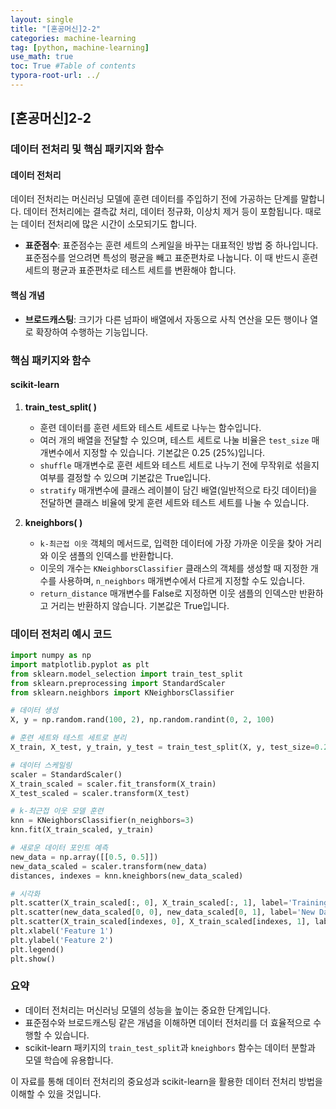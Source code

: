 ```yaml
---
layout: single
title: "[혼공머신]2-2"
categories: machine-learning
tag: [python, machine-learning]
use_math: true
toc: True #Table of contents
typora-root-url: ../
---
```


## [혼공머신]2-2

### 데이터 전처리 및 핵심 패키지와 함수

#### 데이터 전처리
데이터 전처리는 머신러닝 모델에 훈련 데이터를 주입하기 전에 가공하는 단계를 말합니다. 데이터 전처리에는 결측값 처리, 데이터 정규화, 이상치 제거 등이 포함됩니다. 때로는 데이터 전처리에 많은 시간이 소모되기도 합니다.

- **표준점수**: 표준점수는 훈련 세트의 스케일을 바꾸는 대표적인 방법 중 하나입니다. 표준점수를 얻으려면 특성의 평균을 빼고 표준편차로 나눕니다. 이 때 반드시 훈련 세트의 평균과 표준편차로 테스트 세트를 변환해야 합니다.

#### 핵심 개념
- **브로드캐스팅**: 크기가 다른 넘파이 배열에서 자동으로 사칙 연산을 모든 행이나 열로 확장하여 수행하는 기능입니다.

### 핵심 패키지와 함수

#### scikit-learn
1. **train_test_split( )**
   - 훈련 데이터를 훈련 세트와 테스트 세트로 나누는 함수입니다.
   - 여러 개의 배열을 전달할 수 있으며, 테스트 세트로 나눌 비율은 `test_size` 매개변수에서 지정할 수 있습니다. 기본값은 0.25 (25%)입니다.
   - `shuffle` 매개변수로 훈련 세트와 테스트 세트로 나누기 전에 무작위로 섞을지 여부를 결정할 수 있으며 기본값은 True입니다.
   - `stratify` 매개변수에 클래스 레이블이 담긴 배열(일반적으로 타깃 데이터)을 전달하면 클래스 비율에 맞게 훈련 세트와 테스트 세트를 나눌 수 있습니다.

2. **kneighbors( )**
   - `k-최근접 이웃` 객체의 메서드로, 입력한 데이터에 가장 가까운 이웃을 찾아 거리와 이웃 샘플의 인덱스를 반환합니다.
   - 이웃의 개수는 `KNeighborsClassifier` 클래스의 객체를 생성할 때 지정한 개수를 사용하며, `n_neighbors` 매개변수에서 다르게 지정할 수도 있습니다.
   - `return_distance` 매개변수를 False로 지정하면 이웃 샘플의 인덱스만 반환하고 거리는 반환하지 않습니다. 기본값은 True입니다.

### 데이터 전처리 예시 코드
```python
import numpy as np
import matplotlib.pyplot as plt
from sklearn.model_selection import train_test_split
from sklearn.preprocessing import StandardScaler
from sklearn.neighbors import KNeighborsClassifier

# 데이터 생성
X, y = np.random.rand(100, 2), np.random.randint(0, 2, 100)

# 훈련 세트와 테스트 세트로 분리
X_train, X_test, y_train, y_test = train_test_split(X, y, test_size=0.25, shuffle=True, stratify=y)

# 데이터 스케일링
scaler = StandardScaler()
X_train_scaled = scaler.fit_transform(X_train)
X_test_scaled = scaler.transform(X_test)

# k-최근접 이웃 모델 훈련
knn = KNeighborsClassifier(n_neighbors=3)
knn.fit(X_train_scaled, y_train)

# 새로운 데이터 포인트 예측
new_data = np.array([[0.5, 0.5]])
new_data_scaled = scaler.transform(new_data)
distances, indexes = knn.kneighbors(new_data_scaled)

# 시각화
plt.scatter(X_train_scaled[:, 0], X_train_scaled[:, 1], label='Training Data')
plt.scatter(new_data_scaled[0, 0], new_data_scaled[0, 1], label='New Data', marker='^')
plt.scatter(X_train_scaled[indexes, 0], X_train_scaled[indexes, 1], label='Neighbors', marker='D')
plt.xlabel('Feature 1')
plt.ylabel('Feature 2')
plt.legend()
plt.show()
```

### 요약
- 데이터 전처리는 머신러닝 모델의 성능을 높이는 중요한 단계입니다.
- 표준점수와 브로드캐스팅 같은 개념을 이해하면 데이터 전처리를 더 효율적으로 수행할 수 있습니다.
- scikit-learn 패키지의 `train_test_split`과 `kneighbors` 함수는 데이터 분할과 모델 학습에 유용합니다.

이 자료를 통해 데이터 전처리의 중요성과 scikit-learn을 활용한 데이터 전처리 방법을 이해할 수 있을 것입니다.